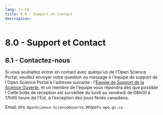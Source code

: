 ```yaml
---
lang: fr-CA
title: 8.0 - Support et Contact
description:
---
```

# 8.0 - Support et Contact

## 8.1 - Contactez-nous

Si vous souhaitez entrer en contact avec quelqu'un de l'Open Science Portal, veuillez envoyer votre question ou message à l'équipe de support de l'Open Science Portal à l'adresse suivante :  l'[Équipe de Support de la Science Ouverte](mailto:DFO.OpenScience-ScienceOuverte.MPO@dfo-mpo.gc.ca), et un membre de l'équipe vous répondra dès que possible ! Cette boîte de réception est surveillée du lundi au vendredi de 08h00 à 17h00 heure de l'Est, à l'exception des jours fériés canadiens.

Email: `DFO.OpenScience-ScienceOuverte.MPO@dfo-mpo.gc.ca`

